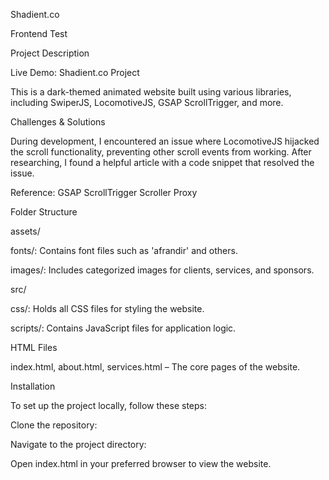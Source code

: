 Shadient.co

Frontend Test

Project Description

Live Demo: Shadient.co Project

This is a dark-themed animated website built using various libraries, including SwiperJS, LocomotiveJS, GSAP ScrollTrigger, and more.

Challenges & Solutions

During development, I encountered an issue where LocomotiveJS hijacked the scroll functionality, preventing other scroll events from working. After researching, I found a helpful article with a code snippet that resolved the issue.

Reference: GSAP ScrollTrigger Scroller Proxy

Folder Structure

assets/

fonts/: Contains font files such as 'afrandir' and others.

images/: Includes categorized images for clients, services, and sponsors.

src/

css/: Holds all CSS files for styling the website.

scripts/: Contains JavaScript files for application logic.

HTML Files

index.html, about.html, services.html – The core pages of the website.

Installation

To set up the project locally, follow these steps:

Clone the repository:

Navigate to the project directory:

Open index.html in your preferred browser to view the website.

